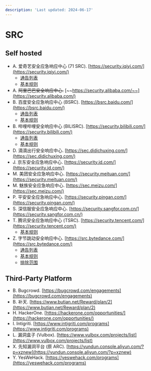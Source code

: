 ```yaml
---
description: 'Last updated: 2024-06-17'
---
```


# SRC

## Self hosted

* A. 爱奇艺安全应急响应中心 (71 SRC). [https://security.iqiyi.com/](https://security.iqiyi.com/)
  * [通告列表](https://security.iqiyi.com/#notices)
  * [基本规则](https://security.iqiyi.com/#noticedetail/183)
* A. ~~阿里巴巴安全响应中心.~~ [~~https://security.alibaba.com/~~](https://security.alibaba.com/)
* B. 百度安全应急响应中心 (BSRC). [https://bsrc.baidu.com/](https://bsrc.baidu.com/)
  * [通告列表](https://bsrc.baidu.com/v2/#/announce/list)
  * [基本规则](https://bj.bcebos.com/bsrc-public/202406131432008d449588c37f7012.pdf)
* B. 哔哩哔哩安全响应中心 (BILISRC). [https://security.bilibili.com/](https://security.bilibili.com/)
  * [通告列表](https://security.bilibili.com/announcement/?price=0)
  * [基本规则](https://security.bilibili.com/announcement/19/)
* D. 滴滴出行安全响应中心. [https://sec.didichuxing.com/](https://sec.didichuxing.com/)
* J. 京东安全应急响应中心. [https://security.jd.com/](https://security.jd.com/)
* M. 美团安全应急响应中心. [https://security.meituan.com/](https://security.meituan.com/)
* M. 魅族安全应急响应中心. [https://sec.meizu.com/](https://sec.meizu.com/)
* P. 平安安全应急响应中心. [https://security.pingan.com/](https://security.pingan.com/)
* S. 深信服安全应急响应中心. [https://security.sangfor.com.cn/](https://security.sangfor.com.cn/)
* T. 腾讯安全应急响应中心 (TSRC). [https://security.tencent.com/](https://security.tencent.com/)
  * [基本规则](https://security.tencent.com/uploadimg\_dir/other/TSRC.pdf?v=3.2)
* Z. 字节跳动安全响应中心. [https://src.bytedance.com/](https://src.bytedance.com/)
  * [通告列表](https://src.bytedance.com/announcement)
  * [基本规则](https://q2a1fk6o03.feishu.cn/docx/WPOHdeVdLoJgPfx25VmcfVJxnde)
  * [排除范围](https://q2a1fk6o03.feishu.cn/docx/A0LWdFJnook5FfxFV8FceiKDn2c)

## Third-Party Platform

* B. Bugcrowd. [https://bugcrowd.com/engagements](https://bugcrowd.com/engagements)
* B. 补天. [https://www.butian.net/Reward/plan/2](https://www.butian.net/Reward/plan/2)
* H. HackerOne. [https://hackerone.com/opportunities/](https://hackerone.com/opportunities/)
* I. Intigriti. [https://www.intigriti.com/programs](https://www.intigriti.com/programs)
* L. 漏洞盒子 (Vulbox). [https://www.vulbox.com/projects/list](https://www.vulbox.com/projects/list)
* X. 先知漏洞平台 (原 ARC). [https://yundun.console.aliyun.com/?p=xznew](https://yundun.console.aliyun.com/?p=xznew)
* Y. YesWeHack. [https://yeswehack.com/programs](https://yeswehack.com/programs)
